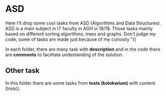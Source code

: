 # ASD
Here I'll drop some cool tasks from ASD (Algorithms and Data Structures). ASD is a main subject in IT faculty in AGH in 18/19. 
Those tasks mainly based on different sorting algorithms, trees and graphs. 
Don't judge my code, some of tasks are made just because of my curiosity "))

In each folder, there are many task with **description** and in the code there are **comments** to facilitate undestanding of the solution.

## Other task

In this folder there are some tasks from **tests (kolokwium)** with content (treść).
